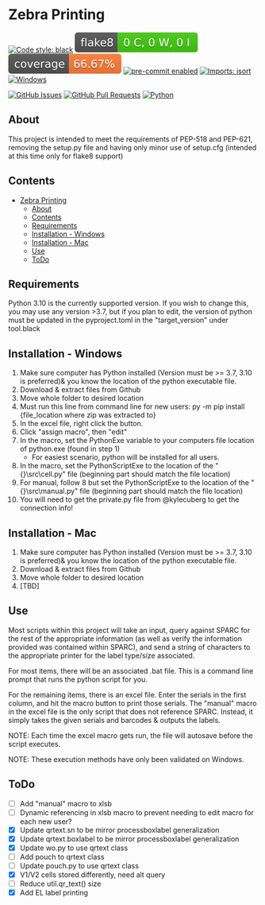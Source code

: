 # Zebra Printing

[![Code style: black](https://img.shields.io/badge/code%20style-black-000000.svg)](https://github.com/psf/black)
[![Flake8 Status](./reports/flake8/badge.svg)](./reports/flake8/index.html)
[![Coverage Status](./reports/coverage/badge.svg)](./reports/coverage/badge.svg)
[![pre-commit enabled](https://img.shields.io/badge/pre--commit-enabled-brightgreen?logo=pre-commit&logoColor=white)](https://pre-commit.com/)
[![Imports: isort](https://img.shields.io/badge/%20imports-isort-%231674b1?style=flat&labelColor=ef8336)](https://pycqa.github.io/isort/)
[![Windows](https://svgshare.com/i/ZhY.svg)](https://svgshare.com/i/ZhY.svg)
<!-- [![Status](https://img.shields.io/badge/status-active-success.svg)]() -->
[![GitHub Issues](https://img.shields.io/github/issues/kylecuberg/zebraPrinter.svg)](https://github.com/kylecuberg/zebraPrinter/issues)
[![GitHub Pull Requests](https://img.shields.io/github/issues-pr/kylecuberg/zebraPrinter.svg)](https://github.com/kylecuberg/zebraPrinter/pulls)
[![Python](https://img.shields.io/pypi/pyversions/cookiecutter-hypermodern-python-instance)](https://www.python.org/downloads/release/python-3100/)

## About

This project is intended to meet the requirements of PEP-518 and PEP-621, removing the setup.py file and having only minor use of setup.cfg (intended at this time only for flake8 support)

## Contents

- [Zebra Printing](#zebra-printing)
  - [About](#about)
  - [Contents](#contents)
  - [Requirements](#requirements)
  - [Installation - Windows](#installation---windows)
  - [Installation - Mac](#installation---mac)
  - [Use](#use)
  - [ToDo](#todo)

## Requirements

Python 3.10 is the currently supported version.
If you wish to change this, you may use any version >3.7, but if you plan to edit, the version of python must be updated in the pyproject.toml in the "target_version" under tool.black

## Installation - Windows

1. Make sure computer has Python installed (Version must be >= 3.7, 3.10 is preferred)& you know the location of the python executable file.
2. Download & extract files from Github
3. Move whole folder to desired location
4. Must run this line from command line for new users:
   py -m pip install {file_location where zip was extracted to}
5. In the excel file, right click the button.
6. Click "assign macro", then "edit"
7. In the macro, set the PythonExe variable to your computers file location of python.exe (found in step 1)
   - For easiest scenario, python will be installed for all users.
8. In the macro, set the PythonScriptExe to the location of the "{}\src\cell.py" file (beginning part should match the file location)
9. For manual, follow 8 but set the PythonScriptExe to the location of the "{}\src\manual.py" file (beginning part should match the file location)
10. You will need to get the private.py file from @kylecuberg to get the connection info!

## Installation - Mac

1. Make sure computer has Python installed (Version must be >= 3.7, 3.10 is preferred)& you know the location of the python executable file.
2. Download & extract files from Github
3. Move whole folder to desired location
4. [TBD]

## Use

Most scripts within this project will take an input, query against SPARC for the rest of the appropriate information (as well as verify the information provided was contained within SPARC), and send a string of characters to the appropriate printer for the label type/size associated.

For most items, there will be an associated .bat file. This is a command line prompt that runs the python script for you.

For the remaining items, there is an excel file. Enter the serials in the first column, and hit the macro button to print those serials.
The "manual" macro in the excel file is the only script that does not reference SPARC. Instead, it simply takes the given serials and barcodes & outputs the labels.

NOTE: Each time the excel macro gets run, the file will autosave before the script executes.

NOTE: These execution methods have only been validated on Windows.

## ToDo

- [ ] Add "manual" macro to xlsb
- [ ] Dynamic referencing in xlsb macro to prevent needing to edit macro for each new user?
- [x] Update qrtext.sn to be mirror processboxlabel generalization
- [x] Update qrtext.boxlabel to be mirror processboxlabel generalization
- [x] Update wo.py to use qrtext class
- [ ] Add pouch to qrtext class
- [ ] Update pouch.py to use qrtext class
- [x] V1/V2 cells stored differently, need alt query
- [ ] Reduce util.qr_text() size
- [x] Add EL label printing
